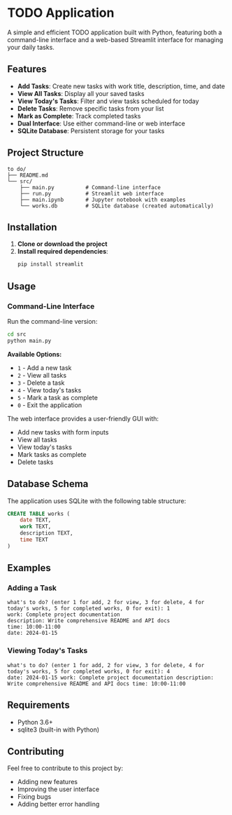 # TODO Application

A simple and efficient TODO application built with Python, featuring both a command-line interface and a web-based Streamlit interface for managing your daily tasks.

## Features

- **Add Tasks**: Create new tasks with work title, description, time, and date
- **View All Tasks**: Display all your saved tasks
- **View Today's Tasks**: Filter and view tasks scheduled for today
- **Delete Tasks**: Remove specific tasks from your list
- **Mark as Complete**: Track completed tasks
- **Dual Interface**: Use either command-line or web interface
- **SQLite Database**: Persistent storage for your tasks

## Project Structure

```
to do/
├── README.md
└── src/
    ├── main.py          # Command-line interface
    ├── run.py           # Streamlit web interface
    ├── main.ipynb       # Jupyter notebook with examples
    └── works.db         # SQLite database (created automatically)
```

## Installation

1. **Clone or download the project**
2. **Install required dependencies**:
   ```bash
   pip install streamlit
   ```

## Usage

### Command-Line Interface

Run the command-line version:
```bash
cd src
python main.py
```

**Available Options:**
- `1` - Add a new task
- `2` - View all tasks
- `3` - Delete a task
- `4` - View today's tasks
- `5` - Mark a task as complete
- `0` - Exit the application


The web interface provides a user-friendly GUI with:
- Add new tasks with form inputs
- View all tasks
- View today's tasks
- Mark tasks as complete
- Delete tasks

## Database Schema

The application uses SQLite with the following table structure:

```sql
CREATE TABLE works (
    date TEXT,
    work TEXT,
    description TEXT,
    time TEXT
)
```

## Examples

### Adding a Task
```
what's to do? (enter 1 for add, 2 for view, 3 for delete, 4 for today's works, 5 for completed works, 0 for exit): 1
work: Complete project documentation
description: Write comprehensive README and API docs
time: 10:00-11:00
date: 2024-01-15
```

### Viewing Today's Tasks
```
what's to do? (enter 1 for add, 2 for view, 3 for delete, 4 for today's works, 5 for completed works, 0 for exit): 4
date: 2024-01-15 work: Complete project documentation description: Write comprehensive README and API docs time: 10:00-11:00
```

## Requirements

- Python 3.6+
- sqlite3 (built-in with Python)

## Contributing

Feel free to contribute to this project by:
- Adding new features
- Improving the user interface
- Fixing bugs
- Adding better error handling

